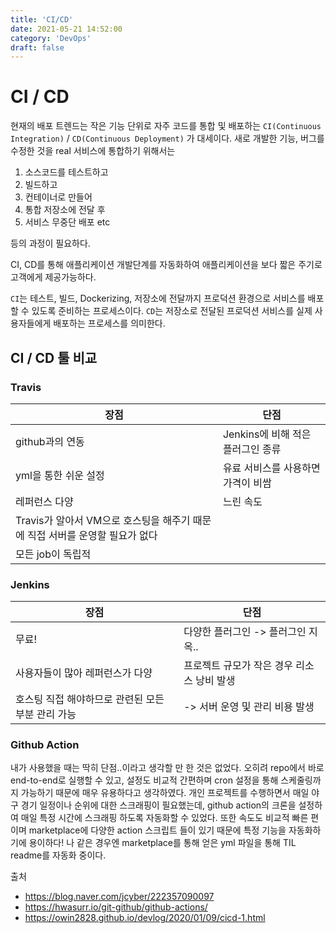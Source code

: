 ```yaml
---
title: 'CI/CD'
date: 2021-05-21 14:52:00
category: 'DevOps'
draft: false
---  
```


# CI / CD 
현재의 배포 트렌드는 작은 기능 단위로 자주 코드를 통합 및 배포하는 `CI(Continuous Integration)` / `CD(Continuous Deployment)` 가 대세이다. 새로 개발한 기능, 버그를 수정한 것을 real 서비스에 통합하기 위해서는 

1. 소스코드를 테스트하고
2. 빌드하고
3. 컨테이너로 만들어
4. 통합 저장소에 전달 후
5. 서비스 무중단 배포 etc

등의 과정이 필요하다.


CI, CD를 통해 애플리케이션 개발단계를 자동화하여 애플리케이션을 보다 짧은 주기로 고객에게 제공가능하다.

`CI`는 테스트, 빌드, Dockerizing, 저장소에 전달까지 프로덕션 환경으로 서비스를 배포할 수 있도록 준비하는 프로세스이다. `CD`는 저장소로 전달된 프로덕션 서비스를 실제 사용자들에게 배포하는 프로세스를 의미한다. 

## CI / CD 툴 비교 

### Travis

|장점|단점|
|------------------|------------------|
|github과의 연동|Jenkins에 비해 적은 플러그인 종류|
|yml을 통한 쉬운 설정|유료 서비스를 사용하면 가격이 비쌈|
|레퍼런스 다양|느린 속도|
|Travis가 알아서 VM으로 호스팅을 해주기 때문에 직접 서버를 운영할 필요가 없다||
|모든 job이 독립적||

### Jenkins

|장점|단점|
|------------------|------------------|
|무료!|다양한 플러그인 -> 플러그인 지옥..|
|사용자들이 많아 레퍼런스가 다양|프로젝트 규모가 작은 경우 리소스 낭비 발생|
|호스팅 직접 해야하므로 관련된 모든 부분 관리 가능|-> 서버 운영 및 관리 비용 발생|

### Github Action 
내가 사용했을 때는 딱히 단점..이라고 생각할 만 한 것은 없었다. 오히려 repo에서 바로 end-to-end로 실행할 수 있고, 설정도 비교적 간편하며 cron 설정을 통해 스케줄링까지 가능하기 때문에 매우 유용하다고 생각하였다. 개인 프로젝트를 수행하면서 매일 야구 경기 일정이나 순위에 대한 스크래핑이 필요했는데, github action의 크론을 설정하여 매일 특정 시간에 스크래핑 하도록 자동화할 수 있었다. 또한 속도도 비교적 빠른 편이며 marketplace에 다양한 action 스크립트 들이 있기 때문에 특정 기능을 자동화하기에 용이하다! 나 같은 경우엔 marketplace를 통해 얻은 yml 파일을 통해 TIL readme를 자동화 중이다.




출처 
- https://blog.naver.com/jcyber/222357090097
- https://hwasurr.io/git-github/github-actions/
- https://owin2828.github.io/devlog/2020/01/09/cicd-1.html